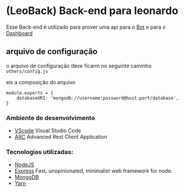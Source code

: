 # (LeoBack) Back-end para leonardo

Esse Back-end é utilizado para prover uma api para o [Bot](https://github.com/UNEB-SI/LeoBot) e para o [Dashboard](https://github.com/UNEB-SI/LeoDash)

## arquivo de configuração
o arquivo de configuração deve ficarm no seguinte caminho `others/config.js`

eis a composição do arquivo
```
module.exports = {
    databaseURI: 'mongodb://username:password@host:port/database',
}
```


### Ambiente de desenvolvimento
* [VScode](https://github.com/Microsoft/vscode)  Visual Studio Code 
* [ARC](https://github.com/jarrodek/ChromeRestClient) Advanced Rest Client Application 

### Tecnologias utilizadas:

 * [NodeJS](https://github.com/nodejs/node)
 * [Express](https://github.com/expressjs/express/) Fast, unopinionated, minimalist web framework for node. 
 * [MongoDB](https://github.com/mongodb/mongo)
 * [Yarn](https://github.com/yarnpkg/yarn)

